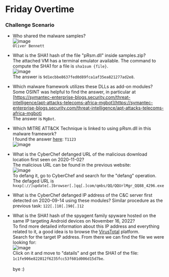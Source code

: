 # Friday Overtime

### Challenge Scenario 
- Who shared the malware samples? <br />
![image](https://github.com/user-attachments/assets/8f79ef0e-ed0a-468f-9918-990de00b2c63)<br />
`Oliver Bennett`<br />

- What is the SHA1 hash of the file "pRsm.dll" inside samples.zip? <br />
The attached VM has a terminal emulator available. The command to compute the SHA1 for a file is `sha1sum {file}`. <br />
![image](https://github.com/user-attachments/assets/3e3c4f53-e0d7-4e2e-9775-ccbfe4cabd6f)<br />
The answer is `9d1ecbbe8637fed0d89fca1af35ea821277ad2e8`. <br />
- Which malware framework utilizes these DLLs as add-on modules? <br />
Some OSINT was helpful to find the answer, in particular at [https://symantec-enterprise-blogs.security.com/threat-intelligence/apt-attacks-telecoms-africa-mgbot](https://symantec-enterprise-blogs.security.com/threat-intelligence/apt-attacks-telecoms-africa-mgbot) <br />
The answer is `MgBot`. <br />
- Which MITRE ATT&CK Technique is linked to using pRsm.dll in this malware framework? <br />
I found the answer [here](https://www.welivesecurity.com/2023/04/26/evasive-panda-apt-group-malware-updates-popular-chinese-software/): `T1123` <br />
![image](https://github.com/user-attachments/assets/c3169f2f-b245-42c5-ad1f-1b2837432bea) <br />
- What is the CyberChef defanged URL of the malicious download location first seen on 2020-11-02? <br />
The malicious URL can be found in the previous website: <br />
![image](https://github.com/user-attachments/assets/291460ec-8dd2-48e2-88b9-27692bb0217a)<br />
To defang it, go to CyberChef and search for the "defang" operation. <br />
The defaged URL is `hxxp[://]update[.]browser[.]qq[.]com/qmbs/QQ/QQUrlMgr_QQ88_4296.exe` <br />
- What is the CyberChef defanged IP address of the C&C server first detected on 2020-09-14 using these modules? Similar procedure as the previous task: `122[.]10[.]90[.]12` <br />
- What is the SHA1 hash of the spyagent family spyware hosted on the same IP targeting Android devices on November 16, 2022? <br />
To find more detailed information about this IP address and everything related to it, a good idea is to browse the [VirusTotal](https://www.virustotal.com/) platform. <br />
Search for the target IP address. From there we can find the file we were looking for: <br />
![image](https://github.com/user-attachments/assets/b74bcb5c-6ca6-4f39-ac28-2e331b90bc3a) <br />
Click on it and move to "datails" and get the SHA1 of the file: `1c1fe906e822012f6235fcc53f601d006d15d7be`. <br /><br />
bye :)
